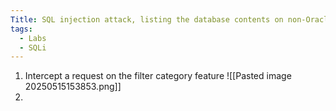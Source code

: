 ```yaml
---
Title: SQL injection attack, listing the database contents on non-Oracle databases
tags:
  - Labs
  - SQLi
---
```

1. Intercept a request on the filter category feature
![[Pasted image 20250515153853.png]]
2. 







